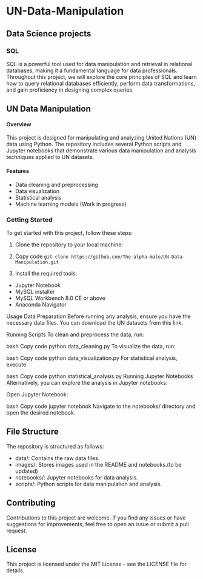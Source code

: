 # UN-Data-Manipulation

## Data Science projects

### SQL
SQL is a powerful tool used for data manipulation and retrieval in relational databases, making it a fundamental language for data professionals. Throughout this project, we will explore the core principles of SQL and learn how to query relational databases efficiently, perform data transformations, and gain proficiency in designing complex queries.


## UN Data Manipulation

#### Overview
This project is designed for manipulating and analyzing United Nations (UN) data using Python. The repository includes several Python scripts and Jupyter notebooks that demonstrate various data manipulation and analysis techniques applied to UN datasets.

#### Features
- Data cleaning and preprocessing
- Data visualization
- Statistical analysis
- Machine learning models (Work in progress)

### Getting Started
To get started with this project, follow these steps:

1. Clone the repository to your local machine:

2. Copy code
`git clone https://github.com/The-alpha-male/UN-Data-Manipulation.git`
3. Install the required tools:
  - Jupyter Notebook
  - MySQL installer
  - MySQL Workbench 8.0 CE or above
  - Anaconda Navigator

Usage
Data Preparation
Before running any analysis, ensure you have the necessary data files. You can download the UN datasets from this link.

Running Scripts
To clean and preprocess the data, run:

bash
Copy code
python data_cleaning.py
To visualize the data, run:

bash
Copy code
python data_visualization.py
For statistical analysis, execute:

bash
Copy code
python statistical_analysis.py
Running Jupyter Notebooks
Alternatively, you can explore the analysis in Jupyter notebooks:

Open Jupyter Notebook:

bash
Copy code
jupyter notebook
Navigate to the notebooks/ directory and open the desired notebook.

## File Structure
The repository is structured as follows:

- data/: Contains the raw data files.
- images/: Stores images used in the README and notebooks.(to be updated)
- notebooks/: Jupyter notebooks for data analysis.
- scripts/: Python scripts for data manipulation and analysis.

## Contributing
Contributions to this project are welcome. If you find any issues or have suggestions for improvements, feel free to open an issue or submit a pull request.

## License
This project is licensed under the MIT License - see the LICENSE file for details.

